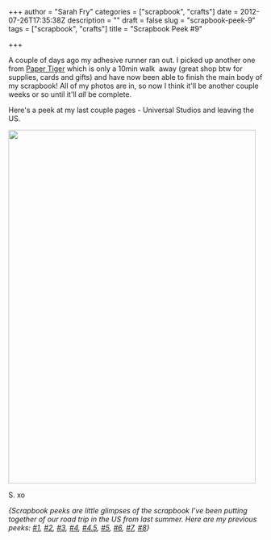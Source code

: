 +++
author = "Sarah Fry"
categories = ["scrapbook", "crafts"]
date = 2012-07-26T17:35:38Z
description = ""
draft = false
slug = "scrapbook-peek-9"
tags = ["scrapbook", "crafts"]
title = "Scrapbook Peek #9"

+++


A couple of days ago my adhesive runner ran out. I picked up another one from <a href="http://www.shoppapertiger.com/" target="_blank">Paper Tiger</a> which is only a 10min walk  away (great shop btw for supplies, cards and gifts) and have now been able to finish the main body of my scrapbook! All of my photos are in, so now I think it'll be another couple weeks or so until it'll <em>all</em> be complete.

Here's a peek at my last couple pages - Universal Studios and leaving the US.

<a href="http://sweetaspi.co.uk/images/2012/07/scrap91.jpg"><img class="aligncenter size-full wp-image-1100" title="scrap9" src="http://sweetaspi.co.uk/images/2012/07/scrap91.jpg" alt="" width="490" height="701" /></a>

S. xo

<em><em>{Scrapbook peeks are little glimpses of the scrapbook I’ve been putting together of our road trip in the US from last summer. Here are my previous peeks: <a title="A Chilled Out Weekend" href="http://sweetaspi.co.uk/a-chilled-out-weekend/">#1</a>, <a title="Scrapbook Peek #2" href="http://sweetaspi.co.uk/scrapbook-peek-2/">#2</a>, <a title="Life Lately" href="http://sweetaspi.co.uk/life-lately/">#3</a>, <a title="Scrapbook Peek #4" href="http://sweetaspi.co.uk/scrapbook-peek-4/" target="_blank">#4</a>, <a title="DIY: Sewn Map Art" href="http://sweetaspi.co.uk/diy-sewn-map-art/" target="_blank">#4.5</a>, <a title="Scrapbook Peek #5" href="http://sweetaspi.co.uk/scrapbook-peek-5/">#5</a>, <a title="Scrapbook Peek #6" href="http://sweetaspi.co.uk/scrapbook-peek-6/">#6</a>, <a title="Scrapbook Peek #7" href="http://sweetaspi.co.uk/scrapbook-peek-7/">#7</a>, <a title="Scrapbook Peek #8" href="http://sweetaspi.co.uk/scrapbook-peek-8/" target="_blank">#8</a>}</em></em>

